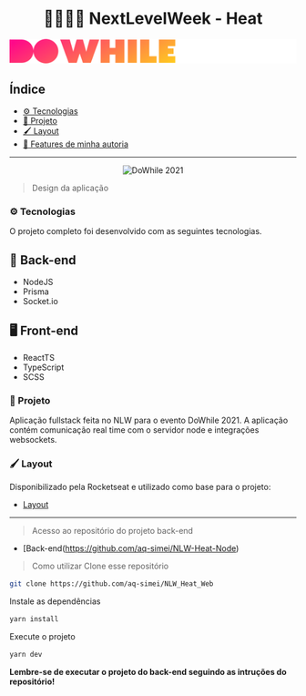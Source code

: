 <h1 align="center">👨🏾‍🚀🚀 NextLevelWeek - Heat</h1>

<div align="center">

![DoWhile](src/assets/logo.svg)

</div>

<h2>Índice</h2>

- [⚙️ Tecnologias](#️-tecnologias)
- [📖 Projeto](#-projeto)
- [🖌️ Layout](#️-layout)
- [🚀 Features de minha autoria](#-features-de-minha-autoria)

---

<div  align="center">

![DoWhile 2021](https://user-images.githubusercontent.com/67246528/138088767-84309a13-0ca9-44d6-8df3-9bfb25731cb5.png)

</div>

> Design da aplicação

### ⚙️ Tecnologias

O projeto completo foi desenvolvido com as seguintes tecnologias.

## 📡 Back-end

- NodeJS
- Prisma
- Socket.io

## 🖥 Front-end

- ReactTS
- TypeScript
- SCSS

### 📖 Projeto

Aplicação fullstack feita no NLW para o evento DoWhile 2021. A aplicação contém comunicação real time com o servidor node e integrações websockets.

### 🖌️ Layout

Disponibilizado pela Rocketseat e utilizado como base para o projeto:

- [Layout](https://www.figma.com/community/file/1031699316177416916)

---

> Acesso ao repositório do projeto back-end

- [Back-end(https://github.com/aq-simei/NLW-Heat-Node)

> Como utilizar
Clone esse repositório 
``` bash 
git clone https://github.com/aq-simei/NLW_Heat_Web
```
Instale as dependências
``` bash 
yarn install
```
Execute o projeto
``` bash 
yarn dev
```
<strong> 
Lembre-se de executar o projeto do back-end seguindo as intruções do repositório!
</strong>
